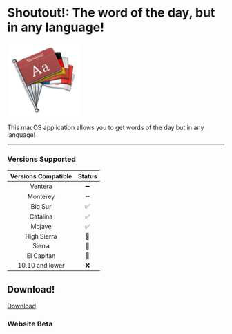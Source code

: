 # Shoutout!: The word of the day, but in any language!

<img src="https://github.com/leifadev/shoutout/blob/main/src/resources/images/shoutout_logo.png" height="170" width="170"/>

This macOS application allows you to get words of the day but in any language!

---

### Versions Supported
|         Versions Compatible       |      Status      	|
|:---------------------------------:|:-----------------:|
|          Ventera                  |         ➖        | 	
|          Monterey                 |         ➖        | 	
|          Big Sur                  | :white_check_mark:| 	
|          Catalina                 | :white_check_mark:|  	
|            Mojave                 | :white_check_mark:|  	
|         High Sierra               |         🔵        | 
|           Sierra                  |         🔵   	    |  
|           El Capitan              |         🔵        | 	
|         10.10 and lower           |         ❌        |

## Download!
[Download](https://github.com/leifadev/shoutout/releases)

### Website Beta
